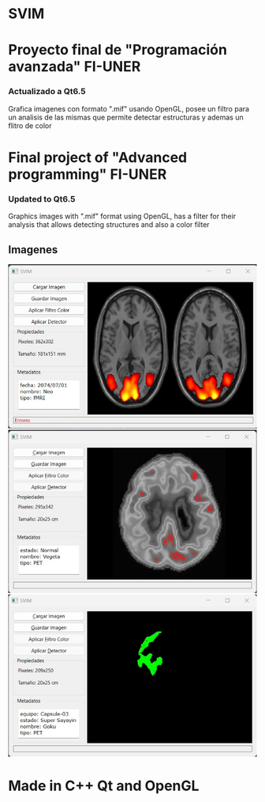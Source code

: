 # SVIM

# Proyecto final de "Programación avanzada" FI-UNER

### Actualizado a Qt6.5

Grafica imagenes con formato ".mif" usando OpenGL, posee un filtro para un analisis de las mismas que permite detectar estructuras y ademas un flitro de color

# Final project of "Advanced programming" FI-UNER

### Updated to Qt6.5

Graphics images with ".mif" format using OpenGL, has a filter for their analysis that allows detecting structures and also a color filter

## Imagenes

![Imagen cargada](resources/img/Captura%20de%20pantalla%202023-09-25%20200525.jpg)
![Filtro Color](resources/img/filtro%20color.jpg)
![Filtro detector](resources/img/detectar%20estructura.jpg)

# Made in C++ Qt and OpenGL
